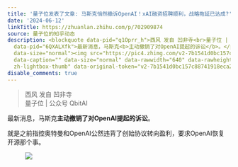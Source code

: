 ```yaml
---
title: '量子位发表了文章: 马斯克悄然撤诉OpenAI！xAI融资招聘顺利，战略拖延已达成?'
date: '2024-06-12'
linkTitle: https://zhuanlan.zhihu.com/p/702909874
source: 量子位的知乎动态
description: <blockquote data-pid="q1Oprr_h">西风 发自 凹非寺<br>量子位 | 公众号 QbitAI</blockquote><p
  data-pid="6QXALXfk">最新消息，马斯克<b>主动撤销了对OpenAI提起的诉讼</b>。</p><p data-pid="hSFQxLXw">就是之前指控奥特曼和OpenAI公然违背了创始协议转向盈利，要求OpenAI恢复开源那个事。</p><figure
  data-size="normal"><img src="https://pic4.zhimg.com/v2-7b1541d0bc157c88741918eca2d94b83.jpg"
  data-caption="" data-size="normal" data-rawwidth="640" data-rawheight="196" class="origin_image
  zh-lightbox-thumb" data-original-token="v2-7b1541d0bc157c88741918eca2d94b83" referrerpolicy="no-referrer"></figure><p  ...
disable_comments: true
---
```

<blockquote data-pid="q1Oprr_h">西风 发自 凹非寺<br>量子位 | 公众号 QbitAI</blockquote><p data-pid="6QXALXfk">最新消息，马斯克<b>主动撤销了对OpenAI提起的诉讼</b>。</p><p data-pid="hSFQxLXw">就是之前指控奥特曼和OpenAI公然违背了创始协议转向盈利，要求OpenAI恢复开源那个事。</p><figure data-size="normal"><img src="https://pic4.zhimg.com/v2-7b1541d0bc157c88741918eca2d94b83.jpg" data-caption="" data-size="normal" data-rawwidth="640" data-rawheight="196" class="origin_image zh-lightbox-thumb" data-original-token="v2-7b1541d0bc157c88741918eca2d94b83" referrerpolicy="no-referrer"></figure><p  ...